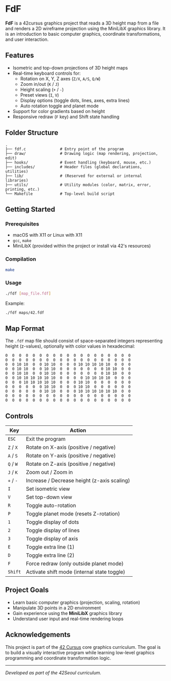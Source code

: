 # FdF

**FdF** is a 42cursus graphics project that reads a 3D height map from a file and renders a 2D wireframe projection using the MiniLibX graphics library. It is an introduction to basic computer graphics, coordinate transformations, and user interaction.

## Features

- Isometric and top-down projections of 3D height maps
- Real-time keyboard controls for:
  - Rotation on X, Y, Z axes (`Z/X`, `A/S`, `Q/W`)
  - Zoom in/out (`K` / `J`)
  - Height scaling (`+` / `-`)
  - Preset views (`I`, `V`)
  - Display options (toggle dots, lines, axes, extra lines)
  - Auto rotation toggle and planet mode
- Support for color gradients based on height
- Responsive redraw (`F` key) and Shift state handling

## Folder Structure

```text
.
├── fdf.c               # Entry point of the program
├── draw/               # Drawing logic (map rendering, projection, edit)
├── hooks/              # Event handling (keyboard, mouse, etc.)
├── includes/           # Header files (global declarations, utilities)
├── lib/                # (Reserved for external or internal libraries)
├── utils/              # Utility modules (color, matrix, error, printing, etc.)
└── Makefile            # Top-level build script
```

## Getting Started

### Prerequisites

- macOS with X11 or Linux with X11
- `gcc`, `make`
- MiniLibX (provided within the project or install via 42's resources)

### Compilation

```bash
make
````

### Usage

```bash
./fdf [map_file.fdf]
```

Example:

```bash
./fdf maps/42.fdf
```

## Map Format

The `.fdf` map file should consist of space-separated integers representing height (z-values), optionally with color values in hexadecimal:

```text
0  0  0  0  0  0  0  0  0  0  0  0  0  0  0  0  0  0  0
0  0  0  0  0  0  0  0  0  0  0  0  0  0  0  0  0  0  0
0  0 10 10  0  0 10 10  0  0  0 10 10 10 10 10  0  0  0
0  0 10 10  0  0 10 10  0  0  0  0  0  0  0 10 10  0  0
0  0 10 10  0  0 10 10  0  0  0  0  0  0  0 10 10  0  0
0  0 10 10 10 10 10 10  0  0  0  0 10 10 10 10  0  0  0
0  0  0 10 10 10 10 10  0  0  0 10 10  0  0  0  0  0  0
0  0  0  0  0  0 10 10  0  0  0 10 10  0  0  0  0  0  0
0  0  0  0  0  0 10 10  0  0  0 10 10 10 10 10 10  0  0
0  0  0  0  0  0  0  0  0  0  0  0  0  0  0  0  0  0  0
0  0  0  0  0  0  0  0  0  0  0  0  0  0  0  0  0  0  0
```

## Controls

| Key             | Action                                              |
|------------------|-----------------------------------------------------|
| `ESC`            | Exit the program                                    |
| `Z` / `X`        | Rotate on X-axis (positive / negative)              |
| `A` / `S`        | Rotate on Y-axis (positive / negative)              |
| `Q` / `W`        | Rotate on Z-axis (positive / negative)              |
| `J` / `K`        | Zoom out / Zoom in                                  |
| `+` / `-`        | Increase / Decrease height (z-axis scaling)         |
| `I`              | Set isometric view                                  |
| `V`              | Set top-down view                                   |
| `R`              | Toggle auto-rotation                                |
| `P`              | Toggle planet mode (resets Z-rotation)              |
| `1`              | Toggle display of dots                              |
| `2`              | Toggle display of lines                             |
| `3`              | Toggle display of axis                              |
| `E`              | Toggle extra line (1)                               |
| `D`              | Toggle extra line (2)                               |
| `F`              | Force redraw (only outside planet mode)            |
| `Shift`          | Activate shift mode (internal state toggle)         |

## Project Goals

- Learn basic computer graphics (projection, scaling, rotation)
- Manipulate 3D points in a 2D environment
- Gain experience using the **MiniLibX** graphics library
- Understand user input and real-time rendering loops

## Acknowledgements

This project is part of the [42 Cursus](https://42.fr/) core graphics curriculum. The goal is to build a visually interactive program while learning low-level graphics programming and coordinate transformation logic.

---

*Developed as part of the 42Seoul curriculum.*
